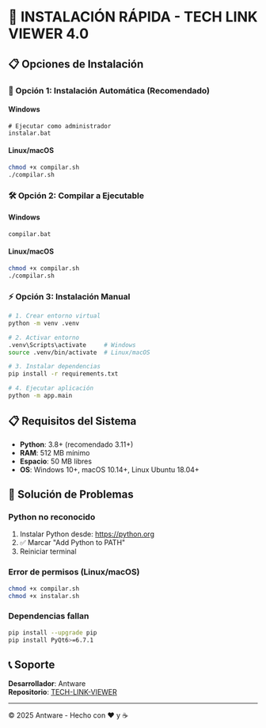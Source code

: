 # 🚀 INSTALACIÓN RÁPIDA - TECH LINK VIEWER 4.0

## 📋 Opciones de Instalación

### 🎯 Opción 1: Instalación Automática (Recomendado)

#### Windows
```batch
# Ejecutar como administrador
instalar.bat
```

#### Linux/macOS
```bash
chmod +x compilar.sh
./compilar.sh
```

### 🛠️ Opción 2: Compilar a Ejecutable

#### Windows
```batch
compilar.bat
```

#### Linux/macOS
```bash
chmod +x compilar.sh
./compilar.sh
```

### ⚡ Opción 3: Instalación Manual

```bash
# 1. Crear entorno virtual
python -m venv .venv

# 2. Activar entorno
.venv\Scripts\activate     # Windows
source .venv/bin/activate  # Linux/macOS

# 3. Instalar dependencias
pip install -r requirements.txt

# 4. Ejecutar aplicación
python -m app.main
```

## 📋 Requisitos del Sistema

- **Python**: 3.8+ (recomendado 3.11+)
- **RAM**: 512 MB mínimo
- **Espacio**: 50 MB libres
- **OS**: Windows 10+, macOS 10.14+, Linux Ubuntu 18.04+

## 🔧 Solución de Problemas

### Python no reconocido
1. Instalar Python desde: https://python.org
2. ✅ Marcar "Add Python to PATH"
3. Reiniciar terminal

### Error de permisos (Linux/macOS)
```bash
chmod +x compilar.sh
chmod +x instalar.sh
```

### Dependencias fallan
```bash
pip install --upgrade pip
pip install PyQt6>=6.7.1
```

## 📞 Soporte

**Desarrollador**: Antware  
**Repositorio**: [TECH-LINK-VIEWER](https://github.com/Menm4lst/TECH-LINK-VIEWER)

---
© 2025 Antware - Hecho con ❤️ y ☕